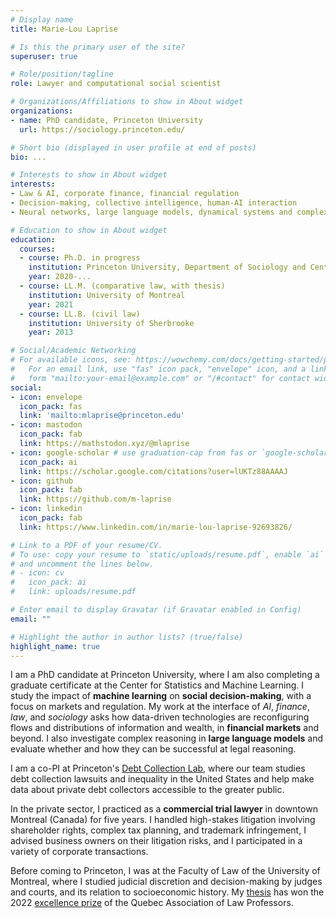 ```yaml
---
# Display name
title: Marie-Lou Laprise

# Is this the primary user of the site?
superuser: true

# Role/position/tagline
role: Lawyer and computational social scientist 

# Organizations/Affiliations to show in About widget
organizations:
- name: PhD candidate, Princeton University
  url: https://sociology.princeton.edu/

# Short bio (displayed in user profile at end of posts)
bio: ...

# Interests to show in About widget
interests:
- Law & AI, corporate finance, financial regulation
- Decision-making, collective intelligence, human-AI interaction
- Neural networks, large language models, dynamical systems and complexity

# Education to show in About widget
education:
  courses:
  - course: Ph.D. in progress
    institution: Princeton University, Department of Sociology and Center for Statistics and Machine Learning
    year: 2020-...
  - course: LL.M. (comparative law, with thesis)
    institution: University of Montreal
    year: 2021
  - course: LL.B. (civil law)
    institution: University of Sherbrooke
    year: 2013

# Social/Academic Networking
# For available icons, see: https://wowchemy.com/docs/getting-started/page-builder/#icons
#   For an email link, use "fas" icon pack, "envelope" icon, and a link in the
#   form "mailto:your-email@example.com" or "/#contact" for contact widget.
social:
- icon: envelope
  icon_pack: fas
  link: 'mailto:mlaprise@princeton.edu'
- icon: mastodon
  icon_pack: fab
  link: https://mathstodon.xyz/@mlaprise
- icon: google-scholar # use graduation-cap from fas or `google-scholar` icon from `ai` icon pack
  icon_pack: ai
  link: https://scholar.google.com/citations?user=lUKTz88AAAAJ
- icon: github
  icon_pack: fab
  link: https://github.com/m-laprise
- icon: linkedin
  icon_pack: fab
  link: https://www.linkedin.com/in/marie-lou-laprise-92693826/

# Link to a PDF of your resume/CV.
# To use: copy your resume to `static/uploads/resume.pdf`, enable `ai` icons in `params.toml`, 
# and uncomment the lines below.
# - icon: cv
#   icon_pack: ai
#   link: uploads/resume.pdf

# Enter email to display Gravatar (if Gravatar enabled in Config)
email: ""

# Highlight the author in author lists? (true/false)
highlight_name: true
---
```


I am a PhD candidate at Princeton University, where I am also completing a graduate certificate at the Center for Statistics and Machine Learning. I study the impact of **machine learning** on **social decision-making**, with a focus on markets and regulation. My work at the interface of *AI*, *finance*, *law*, and *sociology* asks how data-driven technologies are reconfiguring flows and distributions of information and wealth, in **financial markets** and beyond. I also investigate complex reasoning in **large language models** and evaluate whether and how they can be successful at legal reasoning.

I am a co-PI at Princeton's [Debt Collection Lab](https://debtcollectionlab.org/), where our team studies debt collection lawsuits and inequality in the United States and help make data about private debt collectors accessible to the greater public.

In the private sector, I practiced as a **commercial trial lawyer** in downtown Montreal (Canada) for five years. I handled high-stakes litigation involving shareholder rights, complex tax planning, and trademark infringement, I advised business owners on their litigation risks, and I participated in a variety of corporate transactions.

Before coming to Princeton, I was at the Faculty of Law of the University of Montreal, where I studied judicial discretion and decision-making by judges and courts, and its relation to socioeconomic history. My [thesis](https://dx.doi.org/10.2139/ssrn.3812636) has won the 2022 [excellence prize](https://apdq.openum.ca/prix/recipiendaires-des-prix-de-theses-et-de-memoires/) of the Quebec Association of Law Professors.